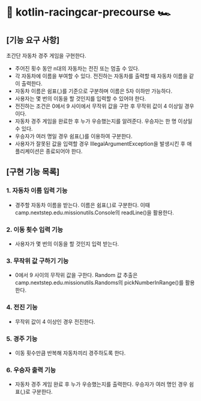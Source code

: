# 🏁 kotlin-racingcar-precourse 🏎️

## [기능 요구 사항]

초간단 자동차 경주 게임을 구현한다.

- 주어진 횟수 동안 n대의 자동차는 전진 또는 멈출 수 있다.
- 각 자동차에 이름을 부여할 수 있다. 전진하는 자동차를 출력할 때 자동차 이름을 같이 출력한다.
- 자동차 이름은 쉼표(,)를 기준으로 구분하며 이름은 5자 이하만 가능하다.
- 사용자는 몇 번의 이동을 할 것인지를 입력할 수 있어야 한다.
- 전진하는 조건은 0에서 9 사이에서 무작위 값을 구한 후 무작위 값이 4 이상일 경우이다.
- 자동차 경주 게임을 완료한 후 누가 우승했는지를 알려준다. 우승자는 한 명 이상일 수 있다.
- 우승자가 여러 명일 경우 쉼표(,)를 이용하여 구분한다.
- 사용자가 잘못된 값을 입력할 경우 IllegalArgumentException을 발생시킨 후 애플리케이션은 종료되어야 한다.

## [구현 기능 목록]

### 1. 자동차 이름 입력 기능

- 경주할 자동차 이름을 받는다. 이름은 쉼표(,)로 구분한다. 이때 camp.nextstep.edu.missionutils.Console의 readLine()을 활용한다.

### 2. 이동 횟수 입력 기능

- 사용자가 몇 번의 이동을 할 것인지 입력 받는다.

### 3. 무작위 값 구하기 기능

- 0에서 9 사이의 무작위 값을 구한다. Random 값 추출은 camp.nextstep.edu.missionutils.Randoms의 pickNumberInRange()를 활용한다.

### 4. 전진 기능

- 무작위 값이 4 이상인 경우 전진한다.

### 5. 경주 기능

- 이동 횟수만큼 반복해 자동차끼리 경주하도록 한다.

### 6. 우승자 출력 기능

- 자동차 경주 게임 완료 후 누가 우승했는지를 출력한다. 우승자가 여러 명인 경우 쉼표(,)로 구분한다.